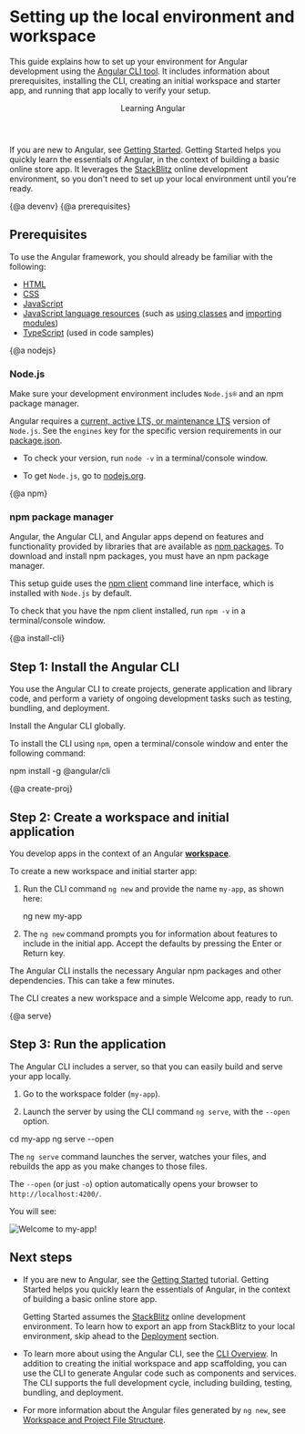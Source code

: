 # Setting up the local environment and workspace


This guide explains how to set up your environment for Angular development using the [Angular CLI tool](cli "CLI command reference").
It includes information about prerequisites, installing the CLI, creating an initial workspace and starter app, and running that app locally to verify your setup.


<div class="callout is-helpful">
<header>Learning Angular</header>

If you are new to Angular, see [Getting Started](start). Getting Started helps you quickly learn the essentials of Angular, in the context of building a basic online store app. It leverages the [StackBlitz](https://stackblitz.com/) online development environment, so you don't need to set up your local environment until you're ready.


</div>


{@a devenv}
{@a prerequisites}
## Prerequisites

To use the Angular framework, you should already be familiar with the following:

* [HTML](https://developer.mozilla.org/docs/Learn/HTML/Introduction_to_HTML)
* [CSS](https://developer.mozilla.org/docs/Learn/CSS/First_steps)
* [JavaScript](https://developer.mozilla.org/en-US/docs/Web/JavaScript/A_re-introduction_to_JavaScript)
* [JavaScript language resources](https://developer.mozilla.org/en-US/docs/Web/JavaScript/Language_Resources) (such as [using classes](https://developer.mozilla.org/en-US/docs/Web/JavaScript/Reference/Classes) and [importing modules](https://developer.mozilla.org/en-US/docs/Web/JavaScript/Reference/Statements/import))
* [TypeScript](https://www.typescriptlang.org/) (used in code samples)

{@a nodejs}
### Node.js

Make sure your development environment includes `Node.js®` and an npm package manager.

Angular requires a [current, active LTS, or maintenance LTS](https://nodejs.org/about/releases/) version of `Node.js`. See the `engines` key for the specific version requirements in our [package.json](https://unpkg.com/@angular/cli/package.json).

* To check your version, run `node -v` in a terminal/console window.

* To get `Node.js`, go to [nodejs.org](https://nodejs.org "Nodejs.org").

{@a npm}
### npm package manager

Angular, the Angular CLI, and Angular apps depend on features and functionality provided by libraries that are available as [npm packages](https://docs.npmjs.com/getting-started/what-is-npm). To download and install npm packages, you must have an npm package manager.

This setup guide uses the [npm client](https://docs.npmjs.com/cli/install) command line interface, which is installed with `Node.js` by default.

To check that you have the npm client installed, run `npm -v` in a terminal/console window.


{@a install-cli}

## Step 1: Install the Angular CLI

You use the Angular CLI
to create projects, generate application and library code, and perform a variety of ongoing development tasks such as testing, bundling, and deployment.

Install the Angular CLI globally.

To install the CLI using `npm`, open a terminal/console window and enter the following command:


<code-example language="sh" class="code-shell">
  npm install -g @angular/cli

</code-example>



{@a create-proj}

## Step 2: Create a workspace and initial application

You develop apps in the context of an Angular [**workspace**](guide/glossary#workspace).

To create a new workspace and initial starter app:

1. Run the CLI command `ng new` and provide the name `my-app`, as shown here:

    <code-example language="sh" class="code-shell">
      ng new my-app

    </code-example>

2. The `ng new` command prompts you for information about features to include in the initial app. Accept the defaults by pressing the Enter or Return key.

The Angular CLI installs the necessary Angular npm packages and other dependencies. This can take a few minutes.

The CLI creates a new workspace and a simple Welcome app, ready to run.


{@a serve}

## Step 3: Run the application

The Angular CLI includes a server, so that you can easily build and serve your app locally.

1. Go to the workspace folder (`my-app`).

1. Launch the server by using the CLI command `ng serve`, with the `--open` option.

<code-example language="sh" class="code-shell">
  cd my-app
  ng serve --open
</code-example>

The `ng serve` command launches the server, watches your files,
and rebuilds the app as you make changes to those files.

The `--open` (or just `-o`) option automatically opens your browser
to `http://localhost:4200/`.

You will see:


<div class="lightbox">
  <img src='generated/images/guide/setup-local/app-works.png' alt="Welcome to my-app!">
</div>


## Next steps


* If you are new to Angular, see the [Getting Started](start) tutorial. Getting Started helps you quickly learn the essentials of Angular, in the context of building a basic online store app.

  <div class="alert is-helpful">

  Getting Started assumes the [StackBlitz](https://stackblitz.com/) online development environment.
  To learn how to export an app from StackBlitz to your local environment, skip ahead to the [Deployment](start/start-deployment "Getting Started: Deployment") section.

  </div>


* To learn more about using the Angular CLI, see the [CLI Overview](cli "CLI Overview"). In addition to creating the initial workspace and app scaffolding, you can use the CLI to generate Angular code such as components and services. The CLI supports the full development cycle, including building, testing, bundling, and deployment.


* For more information about the Angular files generated by `ng new`, see [Workspace and Project File Structure](guide/file-structure).
